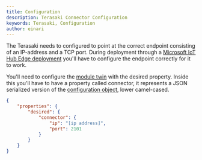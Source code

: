 ```yaml
---
title: Configuration
description: Terasaki Connector Configuration
keywords: Terasaki, Configuration
author: einari
---
```

The Terasaki needs to configured to point at the correct endpoint consisting of
an IP-address and a TCP port.
During deployment through a [Microsoft IoT Hub Edge deployment](https://docs.microsoft.com/en-us/azure/iot-edge/module-composition)
you'll have to configure the endpoint correctly for it to work.

You'll need to configure the [module twin](https://docs.microsoft.com/en-us/azure/iot-hub/iot-hub-devguide-module-twins)
with the desired property. Inside this you'll have to have a property called connector,
it represents a JSON serialized version of the
[configuration object](https://github.com/dolittle-timeseries/Terasaki/blob/master/Source/ConnectorConfiguration.cs),
lower camel-cased.

```json
{
    "properties": {
        "desired": {
            "connector": {
                "ip": "[ip address]",
                "port": 2101
            }
        }
    }
}
```
